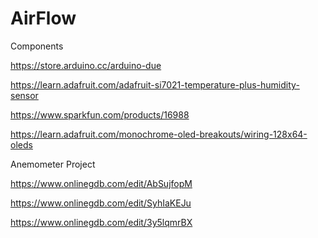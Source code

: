 # AirFlow

Components

https://store.arduino.cc/arduino-due

https://learn.adafruit.com/adafruit-si7021-temperature-plus-humidity-sensor

https://www.sparkfun.com/products/16988

https://learn.adafruit.com/monochrome-oled-breakouts/wiring-128x64-oleds





Anemometer Project

https://www.onlinegdb.com/edit/AbSujfopM


https://www.onlinegdb.com/edit/SyhIaKEJu


https://www.onlinegdb.com/edit/3y5lqmrBX






